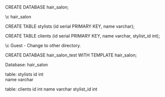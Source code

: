 

CREATE DATABASE hair_salon;

\c hair_salon

CREATE TABLE stylists (id serial PRIMARY KEY, name varchar);

CREATE TABLE clients (id serial PRIMARY KEY, name varchar, stylist_id int);

\c Guest  - Change to other directory.

CREATE DATABASE hair_salon_test WITH TEMPLATE hair_salon;



Database: hair_salon

table: stylists     id           int    
                    name         varchar

table: clients      id           int
                    name         varchar
                    stylist_id   int
